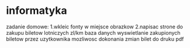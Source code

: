 # informatyka

zadanie domowe:
1.wkleic fonty w miejsce obrazkow
2.napisac strone do zakupu biletow lotniczych
zl/km
baza danych
wyswietlanie zakupionych biletow przez uzytkownika
mozliwosc dokonania zmian
bilet do druku pdf
